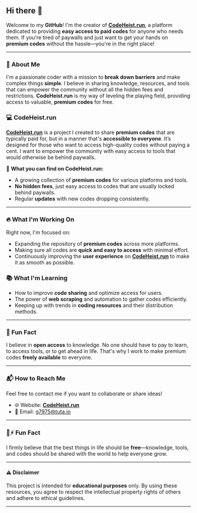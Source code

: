 ## Hi there 👋

Welcome to my **GitHub**! I'm the creator of **[CodeHeist.run](https://codeheist.run)**, a platform dedicated to providing **easy access to paid codes** for anyone who needs them. If you're tired of paywalls and just want to get your hands on **premium codes** without the hassle—you're in the right place! 

---

### 🚀 About Me
I'm a passionate coder with a mission to **break down barriers** and make complex things **simple**. I believe in sharing knowledge, resources, and tools that can empower the community without all the hidden fees and restrictions. **CodeHeist.run** is my way of leveling the playing field, providing access to valuable, **premium codes** for free. 

### 💻 CodeHeist.run
[**CodeHeist.run**](https://codeheist.run) is a project I created to share **premium codes** that are typically paid for, but in a manner that's **accessible to everyone**. It’s designed for those who want to access high-quality codes without paying a cent. I want to empower the community with easy access to tools that would otherwise be behind paywalls. 

🔑 **What you can find on CodeHeist.run:**
- A growing collection of **premium codes** for various platforms and tools.
- **No hidden fees**, just easy access to codes that are usually locked behind paywalls.
- Regular **updates** with new codes dropping consistently.

---

### 🔥 What I'm Working On
Right now, I'm focused on:
- Expanding the repository of **premium codes** across more platforms.
- Making sure all codes are **quick and easy to access** with minimal effort.
- Continuously improving the **user experience** on **[CodeHeist.run](https://codeheist.run)** to make it as smooth as possible.

### 📚 What I'm Learning
- How to improve **code sharing** and optimize access for users.
- The power of **web scraping** and automation to gather codes efficiently.
- Keeping up with trends in **coding resources** and their distribution methods.

---

### 🌱 Fun Fact
I believe in **open access** to knowledge. No one should have to pay to learn, to access tools, or to get ahead in life. That's why I work to make premium codes **freely available** to everyone.

---

### 📬 How to Reach Me
Feel free to contact me if you want to collaborate or share ideas!

- 🌐 Website: [**CodeHeist.run**](https://codeheist.run)
- 📧 Email: [g7975@tuta.io](mailto:g7975@tuta.io)
---

### 🔮⚡ Fun Fact
I firmly believe that the best things in life should be **free**—knowledge, tools, and codes should be shared with the world to help everyone grow.

---

#### ⚠️ Disclaimer
This project is intended for **educational purposes** only. By using these resources, you agree to respect the intellectual property rights of others and adhere to ethical guidelines.

---
